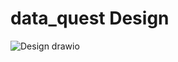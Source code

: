 # data_quest Design



![Design drawio](https://github.com/user-attachments/assets/13851132-7a39-464a-b5f2-a96eec772dc7)
